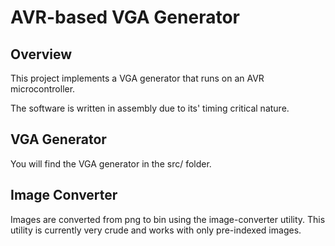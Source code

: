 # AVR-based VGA Generator

## Overview

This project implements a VGA generator that runs on an AVR microcontroller.

The software is written in assembly due to its' timing critical nature.

## VGA Generator

You will find the VGA generator in the src/ folder.

## Image Converter

Images are converted from png to bin using the image-converter utility. This
utility is currently very crude and works with only pre-indexed images.
